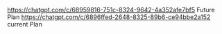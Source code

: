https://chatgpt.com/c/68959816-751c-8324-9642-4a352afe7bf5 Future Plan
https://chatgpt.com/c/6896ffed-2648-8325-89b6-ce94bbe2a152 current Plan